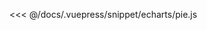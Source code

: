 <ClientOnly>
  <common-code-view name="echarts-pie" :is-code-view="false"/>
</ClientOnly>

<<< @/docs/.vuepress/snippet/echarts/pie.js
